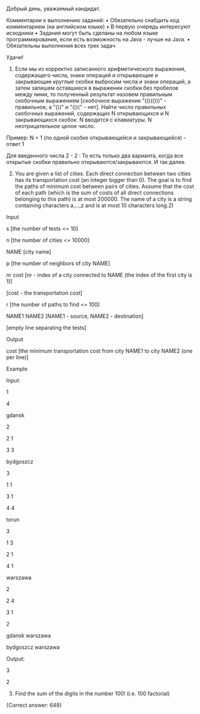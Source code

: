 Добрый день, уважаемый кандидат.

Комментарии к выполнению заданий:
•	Обязательно снабдить код комментарием (на английском языке)
•	В первую очередь интересуют исходники
•	Задания могут быть сделаны на любом языке программирования, если есть возможность на Java - лучше на Java.
•	Обязательны выполнения всех трех задач

Удачи!

1. Если мы из корректно записанного арифметического выражения, содержащего числа, знаки операций и открывающие и закрывающие круглые скобки выбросим числа и знаки операций, а затем запишем оставшиеся в выражении скобки без пробелов между ними, то полученный результат назовем правильным скобочным выражением [скобочное выражение "(()(()))" - правильное, а "()(" и "())(" - нет].
   Найти число правильных скобочных выражений, содержащих N открывающихся и N закрывающихся скобок. N вводится с клавиатуры. N неотрицательное целое число.

Пример:
N =  1 (по одной скобке открывающейся и закрывающейся) - ответ 1

Для введенного числа 2 - 2 :
То есть только два варианта, когда все открытые скобки правильно открываются/закрываются.
И так далее.

2. You are given a list of cities. Each direct connection between two cities has its transportation cost (an integer bigger than 0). The goal is to find the paths of minimum cost between pairs of cities. Assume that the cost of each path (which is the sum of costs of all direct connections belonging to this path) is at most 200000. The name of a city is a string containing characters a,...,z and is at most 10 characters long.2)


Input

s [the number of tests <= 10]

n [the number of cities <= 10000]

NAME [city name]

p [the number of neighbors of city NAME]

nr cost [nr - index of a city connected to NAME (the index of the first city is 1)]

[cost - the transportation cost]

r [the number of paths to find <= 100]

NAME1 NAME2 [NAME1 - source, NAME2 - destination]

[empty line separating the tests]

Output

cost [the minimum transportation cost from city NAME1 to city NAME2 (one per line)]

Example

Input:

1

4

gdansk

2

2 1

3 3

bydgoszcz

3

1 1

3 1

4 4

torun

3

1 3

2 1

4 1

warszawa

2

2 4

3 1

2

gdansk warszawa

bydgoszcz warszawa

Output:

3

2


3. Find the sum of the digits in the number 100! (i.e. 100 factorial)

{Correct answer: 648}